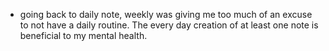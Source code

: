 - going back to daily note, weekly was giving me too much of an excuse to not have a daily routine. The every day creation of at least one note is beneficial to my mental health.

